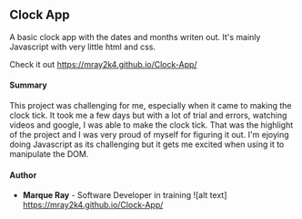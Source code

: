 ## Clock App
<p>
 A basic clock app with the dates and months writen out. It's mainly Javascript with very little html and css.
</p>

Check it out https://mray2k4.github.io/Clock-App/

#### Summary
<p>
This project was challenging for me, especially when it came to making the clock tick. It took me a few days but with a lot of trial and errors, watching videos and google, I was able to make the clock tick. That was the highlight of the project and I was very proud of myself for figuring it out. I'm ejoying doing Javascript as its challenging but it gets me excited when using it to manipulate the DOM.
</p>

#### Author
* **Marque Ray** - Software Developer in training
![alt text] https://mray2k4.github.io/Clock-App/
